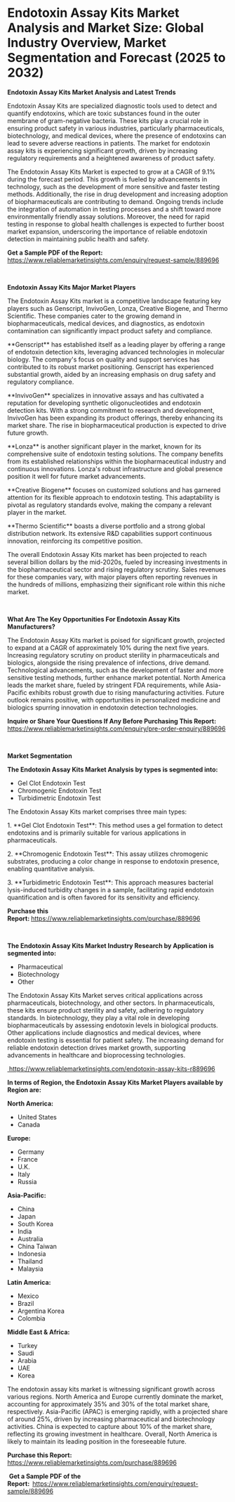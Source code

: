 <p><h1>Endotoxin Assay Kits Market Analysis and Market Size: Global Industry Overview, Market Segmentation and Forecast (2025 to 2032)</h1></p><p><strong>Endotoxin Assay Kits Market Analysis and Latest Trends</strong></p>
<p><p>Endotoxin Assay Kits are specialized diagnostic tools used to detect and quantify endotoxins, which are toxic substances found in the outer membrane of gram-negative bacteria. These kits play a crucial role in ensuring product safety in various industries, particularly pharmaceuticals, biotechnology, and medical devices, where the presence of endotoxins can lead to severe adverse reactions in patients. The market for endotoxin assay kits is experiencing significant growth, driven by increasing regulatory requirements and a heightened awareness of product safety.</p><p>The Endotoxin Assay Kits Market is expected to grow at a CAGR of 9.1% during the forecast period. This growth is fueled by advancements in technology, such as the development of more sensitive and faster testing methods. Additionally, the rise in drug development and increasing adoption of biopharmaceuticals are contributing to demand. Ongoing trends include the integration of automation in testing processes and a shift toward more environmentally friendly assay solutions. Moreover, the need for rapid testing in response to global health challenges is expected to further boost market expansion, underscoring the importance of reliable endotoxin detection in maintaining public health and safety.</p></p>
<p><strong>Get a Sample PDF of the Report:&nbsp;</strong> <a href="https://www.reliablemarketinsights.com/enquiry/request-sample/889696?utm_campaign=3295&utm_medium=2&utm_source=Github&utm_content=ia&utm_term=13042025&utm_id=endotoxin-assay-kits">https://www.reliablemarketinsights.com/enquiry/request-sample/889696</a></p>
<p>&nbsp;</p>
<p><strong>Endotoxin Assay Kits Major Market Players</strong></p>
<p><p>The Endotoxin Assay Kits market is a competitive landscape featuring key players such as Genscript, InvivoGen, Lonza, Creative Biogene, and Thermo Scientific. These companies cater to the growing demand in biopharmaceuticals, medical devices, and diagnostics, as endotoxin contamination can significantly impact product safety and compliance.</p><p>**Genscript** has established itself as a leading player by offering a range of endotoxin detection kits, leveraging advanced technologies in molecular biology. The company's focus on quality and support services has contributed to its robust market positioning. Genscript has experienced substantial growth, aided by an increasing emphasis on drug safety and regulatory compliance.</p><p>**InvivoGen** specializes in innovative assays and has cultivated a reputation for developing synthetic oligonucleotides and endotoxin detection kits. With a strong commitment to research and development, InvivoGen has been expanding its product offerings, thereby enhancing its market share. The rise in biopharmaceutical production is expected to drive future growth.</p><p>**Lonza** is another significant player in the market, known for its comprehensive suite of endotoxin testing solutions. The company benefits from its established relationships within the biopharmaceutical industry and continuous innovations. Lonza's robust infrastructure and global presence position it well for future market advancements.</p><p>**Creative Biogene** focuses on customized solutions and has garnered attention for its flexible approach to endotoxin testing. This adaptability is pivotal as regulatory standards evolve, making the company a relevant player in the market.</p><p>**Thermo Scientific** boasts a diverse portfolio and a strong global distribution network. Its extensive R&D capabilities support continuous innovation, reinforcing its competitive position.</p><p>The overall Endotoxin Assay Kits market has been projected to reach several billion dollars by the mid-2020s, fueled by increasing investments in the biopharmaceutical sector and rising regulatory scrutiny. Sales revenues for these companies vary, with major players often reporting revenues in the hundreds of millions, emphasizing their significant role within this niche market.</p></p>
<p>&nbsp;</p>
<p><strong>What Are The Key Opportunities For Endotoxin Assay Kits Manufacturers?</strong></p>
<p><p>The Endotoxin Assay Kits market is poised for significant growth, projected to expand at a CAGR of approximately 10% during the next five years. Increasing regulatory scrutiny on product sterility in pharmaceuticals and biologics, alongside the rising prevalence of infections, drive demand. Technological advancements, such as the development of faster and more sensitive testing methods, further enhance market potential. North America leads the market share, fueled by stringent FDA requirements, while Asia-Pacific exhibits robust growth due to rising manufacturing activities. Future outlook remains positive, with opportunities in personalized medicine and biologics spurring innovation in endotoxin detection technologies.</p></p>
<p><strong>Inquire or Share Your Questions If Any Before Purchasing This Report:</strong> <a href="https://www.reliablemarketinsights.com/enquiry/pre-order-enquiry/889696?utm_campaign=3295&utm_medium=2&utm_source=Github&utm_content=ia&utm_term=13042025&utm_id=endotoxin-assay-kits">https://www.reliablemarketinsights.com/enquiry/pre-order-enquiry/889696</a></p>
<p>&nbsp;</p>
<p><strong>Market Segmentation</strong></p>
<p><strong>The Endotoxin Assay Kits Market Analysis by types is segmented into:</strong></p>
<p><ul><li>Gel Clot Endotoxin Test</li><li>Chromogenic Endotoxin Test</li><li>Turbidimetric Endotoxin Test</li></ul></p>
<p><p>The Endotoxin Assay Kits market comprises three main types: </p><p>1. **Gel Clot Endotoxin Test**: This method uses a gel formation to detect endotoxins and is primarily suitable for various applications in pharmaceuticals. </p><p>2. **Chromogenic Endotoxin Test**: This assay utilizes chromogenic substrates, producing a color change in response to endotoxin presence, enabling quantitative analysis. </p><p>3. **Turbidimetric Endotoxin Test**: This approach measures bacterial lysis-induced turbidity changes in a sample, facilitating rapid endotoxin quantification and is often favored for its sensitivity and efficiency.</p></p>
<p><strong>Purchase this Report:&nbsp;</strong><a href="https://www.reliablemarketinsights.com/purchase/889696?utm_campaign=3295&utm_medium=2&utm_source=Github&utm_content=ia&utm_term=13042025&utm_id=endotoxin-assay-kits">https://www.reliablemarketinsights.com/purchase/889696</a></p>
<p>&nbsp;</p>
<p><strong>The Endotoxin Assay Kits Market Industry Research by Application is segmented into:</strong></p>
<p><ul><li>Pharmaceutical</li><li>Biotechnology</li><li>Other</li></ul></p>
<p><p>The Endotoxin Assay Kits Market serves critical applications across pharmaceuticals, biotechnology, and other sectors. In pharmaceuticals, these kits ensure product sterility and safety, adhering to regulatory standards. In biotechnology, they play a vital role in developing biopharmaceuticals by assessing endotoxin levels in biological products. Other applications include diagnostics and medical devices, where endotoxin testing is essential for patient safety. The increasing demand for reliable endotoxin detection drives market growth, supporting advancements in healthcare and bioprocessing technologies.</p></p>
<p><a href="https://www.reliablemarketinsights.com/endotoxin-assay-kits-r889696?utm_campaign=3295&utm_medium=2&utm_source=Github&utm_content=ia&utm_term=13042025&utm_id=endotoxin-assay-kits">&nbsp;https://www.reliablemarketinsights.com/endotoxin-assay-kits-r889696</a></p>
<p><strong>In terms of Region, the Endotoxin Assay Kits Market Players available by Region are:</strong></p>
<p>
    <p> <strong> North America: </strong>
        <ul>
            <li>United States</li>
            <li>Canada</li>
        </ul>
        </p> 
    <p> <strong> Europe: </strong>
        <ul>
            <li>Germany</li>
            <li>France</li>
            <li>U.K.</li>
            <li>Italy</li>
            <li>Russia</li>
        </ul>
        </p> 
    <p> <strong> Asia-Pacific: </strong>
        <ul>
            <li>China</li>
            <li>Japan</li>
            <li>South Korea</li>
            <li>India</li>
            <li>Australia</li>
            <li>China Taiwan</li>
            <li>Indonesia</li>
            <li>Thailand</li>
            <li>Malaysia</li>
        </ul>
        </p> 
    <p> <strong> Latin America: </strong>
        <ul>
            <li>Mexico</li>
            <li>Brazil</li>
            <li>Argentina Korea</li>
            <li>Colombia</li>
        </ul>
        </p> 
    <p> <strong> Middle East & Africa: </strong>
        <ul>
            <li>Turkey</li>
            <li>Saudi</li>
            <li>Arabia</li>
            <li>UAE</li>
            <li>Korea</li>
        </ul>
    </p>
    </p>
<p><p>The endotoxin assay kits market is witnessing significant growth across various regions. North America and Europe currently dominate the market, accounting for approximately 35% and 30% of the total market share, respectively. Asia-Pacific (APAC) is emerging rapidly, with a projected share of around 25%, driven by increasing pharmaceutical and biotechnology activities. China is expected to capture about 10% of the market share, reflecting its growing investment in healthcare. Overall, North America is likely to maintain its leading position in the foreseeable future.</p></p>
<p><strong>Purchase this Report: </strong><a href="https://www.reliablemarketinsights.com/purchase/889696?utm_campaign=3295&utm_medium=2&utm_source=Github&utm_content=ia&utm_term=13042025&utm_id=endotoxin-assay-kits">https://www.reliablemarketinsights.com/purchase/889696</a></p>
<p>&nbsp;<strong>Get a Sample PDF of the Report:&nbsp;&nbsp;</strong><a href="https://www.reliablemarketinsights.com/enquiry/request-sample/889696?utm_campaign=3295&utm_medium=2&utm_source=Github&utm_content=ia&utm_term=13042025&utm_id=endotoxin-assay-kits">https://www.reliablemarketinsights.com/enquiry/request-sample/889696</a></p>
<p><strong></strong></p>
<p><p></p><p></p><p></p></p>